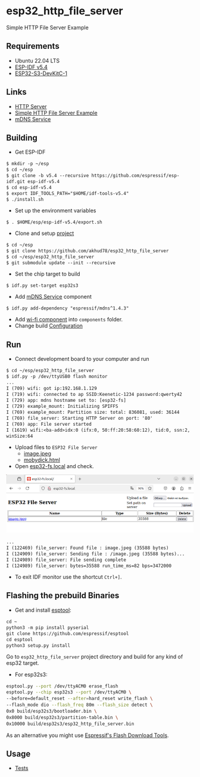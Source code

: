 # esp32_http_file_server
Simple HTTP File Server Example

## Requirements
- Ubuntu 22.04 LTS
- [ESP-IDF v5.4](https://docs.espressif.com/projects/esp-idf/en/v5.4/esp32s3/index.html)
- [ESP32-S3-DevKitC-1](https://docs.espressif.com/projects/esp-idf/en/latest/esp32s3/hw-reference/esp32s3/user-guide-devkitc-1.html)

## Links

- [HTTP Server](https://docs.espressif.com/projects/esp-idf/en/v5.4/esp32s3/api-reference/protocols/esp_http_server.html)
- [Simple HTTP File Server Example](https://github.com/espressif/esp-idf/tree/release/v5.4/examples/protocols/http_server/file_serving)
- [mDNS Service](https://docs.espressif.com/projects/esp-protocols/mdns/docs/latest/en/index.html)

## Building
- Get ESP-IDF
```
$ mkdir -p ~/esp
$ cd ~/esp
$ git clone -b v5.4 --recursive https://github.com/espressif/esp-idf.git esp-idf-v5.4
$ cd esp-idf-v5.4
$ export IDF_TOOLS_PATH="$HOME/idf-tools-v5.4"
$ ./install.sh
```
- Set up the environment variables
```
$ . $HOME/esp/esp-idf-v5.4/export.sh
```
- Clone and setup [project](https://github.com/akhud78/esp32_http_file_server)
```
$ cd ~/esp
$ git clone https://github.com/akhud78/esp32_http_file_server
$ cd ~/esp/esp32_http_file_server
$ git submodule update --init --recursive
```
- Set the chip target to build
```
$ idf.py set-target esp32s3
```
- Add [mDNS Service](https://components.espressif.com/components/espressif/mdns) component
```
$ idf.py add-dependency "espressif/mdns^1.4.3"
```
- Add [wi-fi component](https://github.com/akhud78/esp32_wifi) into `components` folder.
- Change build [Configuration](docs/config.md)

## Run
- Connect development board to your computer and run
```
$ cd ~/esp/esp32_http_file_server
$ idf.py -p /dev/ttyUSB0 flash monitor
...
I (709) wifi: got ip:192.168.1.129
I (719) wifi: connected to ap SSID:Keenetic-1234 password:qwerty42
I (729) app: mdns hostname set to: [esp32-fs]
I (729) example_mount: Initializing SPIFFS
I (769) example_mount: Partition size: total: 836081, used: 36144
I (769) file_server: Starting HTTP Server on port: '80'
I (769) app: File server started
I (1619) wifi:<ba-add>idx:0 (ifx:0, 50:ff:20:58:60:12), tid:0, ssn:2, winSize:64
```
- Upload files to `ESP32 File Server`
    - [image.jpeg](docs/image.jpeg)
    - [mobydick.html](docs/mobydick.html) 
- Open [esp32-fs.local](http://esp32-fs.local/) and check.

![esp32-fs](docs/esp32-fs.png)

```
...
I (122469) file_server: Found file : image.jpeg (35588 bytes)
I (124909) file_server: Sending file : /image.jpeg (35588 bytes)...
I (124989) file_server: File sending complete
I (124989) file_server: bytes=35588 run_time_ms=82 bps=3472000
```
- To exit IDF monitor use the shortcut `Ctrl+]`.

## Flashing the prebuild Binaries

- Get and install [esptool](https://github.com/espressif/esptool):

```
cd ~
python3 -m pip install pyserial
git clone https://github.com/espressif/esptool
cd esptool
python3 setup.py install
```

Go to `esp32_http_file_server` project directory and build for any kind of esp32 target.

- For esp32s3:

```bash
esptool.py --port /dev/ttyACM0 erase_flash
esptool.py --chip esp32s3 --port /dev/ttyACM0 \
--before=default_reset --after=hard_reset write_flash \
--flash_mode dio --flash_freq 80m --flash_size detect \
0x0 build/esp32s3/bootloader.bin \
0x8000 build/esp32s3/partition-table.bin \
0x10000 build/esp32s3/esp32_http_file_server.bin
```

As an alternative you might use [Espressif's Flash Download Tools](https://www.espressif.com/en/products/hardware/esp32/resources).

## Usage
- [Tests](docs/tests.md)